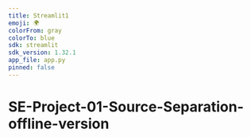 ```yaml
---
title: Streamlit1
emoji: 🌍
colorFrom: gray
colorTo: blue
sdk: streamlit
sdk_version: 1.32.1
app_file: app.py
pinned: false
---
```

# SE-Project-01-Source-Separation-offline-version
